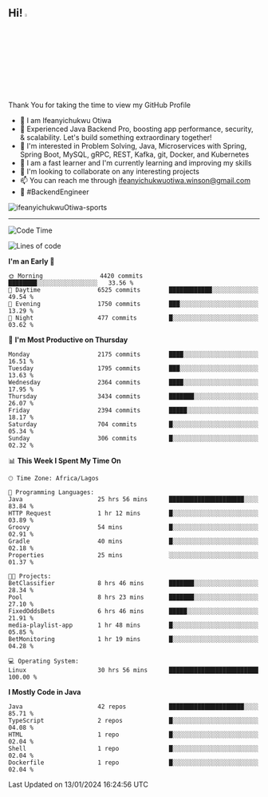 <!-- BLOG-POST-LIST:START --><!-- BLOG-POST-LIST:END -->

## Hi! <img src="https://media.giphy.com/media/hvRJCLFzcasrR4ia7z/giphy.gif" width="4%"> 

Thank You for taking the time to view my GitHub Profile

- 👋 I am Ifeanyichukwu Otiwa
- 🚀 Experienced Java Backend Pro, boosting app performance, security, & scalability. Let's build something extraordinary together!
- 👀 I'm interested in Problem Solving, Java, Microservices with Spring, Spring Boot, MySQL, gRPC, REST, Kafka, git, Docker, and Kubernetes
- 🌱 I am a fast learner and I'm currently learning and improving my skills
- 💞️ I'm looking to collaborate on any interesting projects
- 📫 You can reach me through ifeanyichukwuotiwa.winson@gmail.com
- 🚀 #BackendEngineer

<p align="left" marginTop="10px"> <img src="https://komarev.com/ghpvc/?username=ifeanyichukwuOtiwa-sports&label=Profile%20views&color=0e75b6&style=for-the-badge" alt="ifeanyichukwuOtiwa-sports" /> </p>

***

<!--START_SECTION:waka-->
![Code Time](http://img.shields.io/badge/Code%20Time-2%2C108%20hrs%2035%20mins-blue)

![Lines of code](https://img.shields.io/badge/From%20Hello%20World%20I%27ve%20Written-4.8%20million%20lines%20of%20code-blue)

**I'm an Early 🐤** 

```text
🌞 Morning                4420 commits        ████████░░░░░░░░░░░░░░░░░   33.56 % 
🌆 Daytime                6525 commits        ████████████░░░░░░░░░░░░░   49.54 % 
🌃 Evening                1750 commits        ███░░░░░░░░░░░░░░░░░░░░░░   13.29 % 
🌙 Night                  477 commits         █░░░░░░░░░░░░░░░░░░░░░░░░   03.62 % 
```
📅 **I'm Most Productive on Thursday** 

```text
Monday                   2175 commits        ████░░░░░░░░░░░░░░░░░░░░░   16.51 % 
Tuesday                  1795 commits        ███░░░░░░░░░░░░░░░░░░░░░░   13.63 % 
Wednesday                2364 commits        ████░░░░░░░░░░░░░░░░░░░░░   17.95 % 
Thursday                 3434 commits        ███████░░░░░░░░░░░░░░░░░░   26.07 % 
Friday                   2394 commits        █████░░░░░░░░░░░░░░░░░░░░   18.17 % 
Saturday                 704 commits         █░░░░░░░░░░░░░░░░░░░░░░░░   05.34 % 
Sunday                   306 commits         █░░░░░░░░░░░░░░░░░░░░░░░░   02.32 % 
```


📊 **This Week I Spent My Time On** 

```text
🕑︎ Time Zone: Africa/Lagos

💬 Programming Languages: 
Java                     25 hrs 56 mins      █████████████████████░░░░   83.84 % 
HTTP Request             1 hr 12 mins        █░░░░░░░░░░░░░░░░░░░░░░░░   03.89 % 
Groovy                   54 mins             █░░░░░░░░░░░░░░░░░░░░░░░░   02.91 % 
Gradle                   40 mins             █░░░░░░░░░░░░░░░░░░░░░░░░   02.18 % 
Properties               25 mins             ░░░░░░░░░░░░░░░░░░░░░░░░░   01.37 % 

🐱‍💻 Projects: 
BetClassifier            8 hrs 46 mins       ███████░░░░░░░░░░░░░░░░░░   28.34 % 
Pool                     8 hrs 23 mins       ███████░░░░░░░░░░░░░░░░░░   27.10 % 
FixedOddsBets            6 hrs 46 mins       █████░░░░░░░░░░░░░░░░░░░░   21.91 % 
media-playlist-app       1 hr 48 mins        █░░░░░░░░░░░░░░░░░░░░░░░░   05.85 % 
BetMonitoring            1 hr 19 mins        █░░░░░░░░░░░░░░░░░░░░░░░░   04.28 % 

💻 Operating System: 
Linux                    30 hrs 56 mins      █████████████████████████   100.00 % 
```

**I Mostly Code in Java** 

```text
Java                     42 repos            █████████████████████░░░░   85.71 % 
TypeScript               2 repos             █░░░░░░░░░░░░░░░░░░░░░░░░   04.08 % 
HTML                     1 repo              █░░░░░░░░░░░░░░░░░░░░░░░░   02.04 % 
Shell                    1 repo              █░░░░░░░░░░░░░░░░░░░░░░░░   02.04 % 
Dockerfile               1 repo              █░░░░░░░░░░░░░░░░░░░░░░░░   02.04 % 
```




 Last Updated on 13/01/2024 16:24:56 UTC
<!--END_SECTION:waka-->

<!--
<p align="center">
![trophy](https://github-profile-trophy.vercel.app/?username=ifeanyichukwuOtiwa-sports&theme=onedark) (https://github.com/ryo-ma/github-profile-trophy)
</p>
-->

<!---
ifeanyi-otiwa/ifeanyi-otiwa is a ✨ special ✨ repository because its `README.md` (this file) appears on your GitHub profile.
You can click the Preview link to take a look at your changes.
--->
